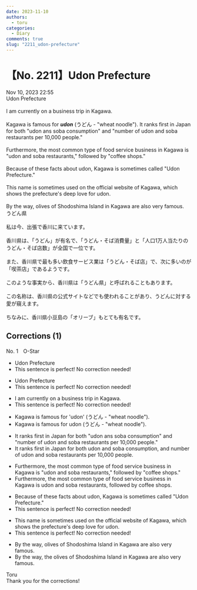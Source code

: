 ```yaml
---
date: 2023-11-10
authors:
  - toru
categories:
  - Diary
comments: true
slug: "2211_udon-prefecture"
---
```


# 【No. 2211】Udon Prefecture
<div class="date">Nov 10, 2023 22:55</div>
<div id="post"><div id="body_show_ori">
Udon Prefecture<br/><br/>I am currently on a business trip in Kagawa.<br/><br/>Kagawa is famous for <strong><em>udon</em></strong> (うどん - "wheat noodle"). It ranks first in Japan for both "udon ans soba consumption" and "number of udon and soba restaurants per 10,000 people."<br/><br/>Furthermore, the most common type of food service business in Kagawa is "udon and soba restaurants," followed by "coffee shops."<br/><br/>Because of these facts about udon, Kagawa is sometimes called "Udon Prefecture."<br/><br/>This name is sometimes used on the official website of Kagawa, which shows the prefecture's deep love for udon.<br/><br/>By the way, olives of Shodoshima Island in Kagawa are also very famous.
</div></div>

<!-- more -->

<div id="post_ja"><div id="body_show_mo">
うどん県<br/><br/>私は今、出張で香川に来ています。<br/><br/>香川県は、「うどん」が有名で、「うどん・そば消費量」と「人口1万人当たりのうどん・そば店数」が全国で一位です。<br/><br/>また、香川県で最も多い飲食サービス業は「うどん・そば店」で、次に多いのが「喫茶店」であるようです。<br/><br/>このような事実から、香川県は「うどん県」と呼ばれることもあります。<br/><br/>この名称は、香川県の公式サイトなどでも使われることがあり、うどんに対する愛が窺えます。<br/><br/>ちなみに、香川県小豆島の「オリーブ」もとても有名です。
</div></div>

## Corrections (1)
<div id="block"><div class="first_name"> No. 1　<span class="just_name">O-Star</span></div><div id="block2">
<ul class="correction_field">
<li class="incorrect">Udon Prefecture</li>
<li class="corrected perfect">This sentence is perfect! No correction needed!</li>
</ul>
<ul class="correction_field">
<li class="incorrect">Udon Prefecture</li>
<li class="corrected perfect">This sentence is perfect! No correction needed!</li>
</ul>
<ul class="correction_field">
<li class="incorrect">I am currently on a business trip in Kagawa.</li>
<li class="corrected perfect">This sentence is perfect! No correction needed!</li>
</ul>
<ul class="correction_field">
<li class="incorrect">Kagawa is famous for 'udon' (うどん - "wheat noodle").</li>
<li class="corrected correct">
Kagawa is famous for<span class="f_bold"> udon </span>(うどん - "wheat noodle").
</li>
</ul>
<ul class="correction_field">
<li class="incorrect">It ranks first in Japan for both "udon ans soba consumption" and "number of udon and soba restaurants per 10,000 people."</li>
<li class="corrected correct">
It ranks first in Japan for both udon<span class="f_bold"> and</span> soba consumption<span class="f_bold">, and number</span> of udon and soba restaurants per 10,000 p<span class="f_bold">eople.</span>
</li>
</ul>
<ul class="correction_field">
<li class="incorrect">Furthermore, the most common type of food service business in Kagawa is "udon and soba restaurants," followed by "coffee shops."</li>
<li class="corrected correct">
Furthermore, the most common type of food service business in Kagawa is <span class="f_bold">udon and soba restaurants, </span>followed by<span class="f_bold"> coffee shops.</span>
</li>
</ul>
<ul class="correction_field">
<li class="incorrect">Because of these facts about udon, Kagawa is sometimes called "Udon Prefecture."</li>
<li class="corrected perfect">This sentence is perfect! No correction needed!</li>
</ul>
<ul class="correction_field">
<li class="incorrect">This name is sometimes used on the official website of Kagawa, which shows the prefecture's deep love for udon.</li>
<li class="corrected perfect">This sentence is perfect! No correction needed!</li>
</ul>
<ul class="correction_field">
<li class="incorrect">By the way, olives of Shodoshima Island in Kagawa are also very famous.</li>
<li class="corrected correct">
By the way, <span class="f_bold">the</span> olives of Shodoshima Island in Kagawa are also very famous.
</li>
</ul>
</div><div class="name"><span class="just_name">Toru</span><br>
Thank you for the corrections!
</div>
</div>
